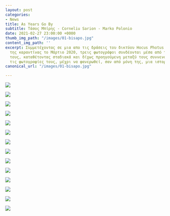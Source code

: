 ```yaml
---
layout: post
categories:
- News
title: As Years Go By
subtitle: Τάσος Μπίρης - Corneliu Sarion - Marko Polonio
date: 2021-02-27 23:00:00 +0000
thumb_img_path: "/images/01-bisapo.jpg"
content_img_path: ''
excerpt: Συμμετέχοντας σε μια απο τις δράσεις του δικτύου Hocus Photus στη διάρκεια
  της καραντίνας το Μάρτιο 2020, τρεις φωτογράφοι συνδέονται μέσα από τις εικόνες
  τους, καταθέτοντας σταδιακά και δίχως προηγούμενη μεταξύ τους συννενόηση, μια-μια
  τις φωτογραφίες τους, μέχρι να φανερωθεί, σαν από μόνη της, μια ιστορία.
canonical_url: "/images/01-bisapo.jpg"

---
```

![](/images/01-bisapo.jpg)

![](/images/02-bisapo.jpg)

![](/images/03-bisapo.jpg)

![](/images/04-bisapo.jpg)

![](/images/05-bisapo.jpg)

![](/images/06-bisapo.jpg)

![](/images/07.jpg)

![](/images/09-bisapo.jpg)

![](/images/10-bisapo.jpg)

![](/images/11-bisapo.jpg)

![](/images/12-bisapo.jpg)

![](/images/13-bisapo.jpg)

![](/images/14-bisapo.jpg)

![](/images/15-bisapo.jpg)